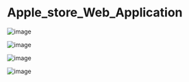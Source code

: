 # Apple_store_Web_Application
![image](https://github.com/zelikhan/Apple_store_Web_Application/assets/114800813/df451ed0-fa02-4006-8830-45b1374689f6)


![image](https://github.com/zelikhan/Apple_store_Web_Application/assets/114800813/3ead3605-fe46-4ec8-880b-b13749f83ee6)


![image](https://github.com/zelikhan/Apple_store_Web_Application/assets/114800813/e9f12861-f154-44bf-9bf0-f6c0e07f8f27)

![image](https://github.com/zelikhan/Apple_store_Web_Application/assets/114800813/eb57d8db-5780-4453-8d10-8f9cd0b33a77)



